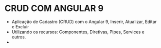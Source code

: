 # CRUD COM ANGULAR 9

- Aplicação de Cadastro (CRUD) com o Angular 9, Inserir, Atualizar, Editar e Excluir
- Utilizando os recursos: Componentes, Diretivas, Pipes, Services e outros.
-
